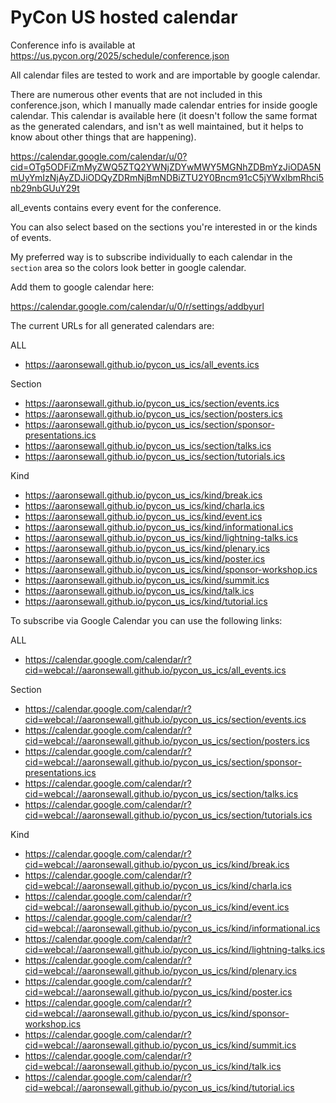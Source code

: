 # PyCon US hosted calendar 

Conference info is available at https://us.pycon.org/2025/schedule/conference.json

All calendar files are tested to work and are importable by google calendar.

There are numerous other events that are not included in this conference.json, which I manually made
calendar entries for inside google calendar. This calendar is available here (it doesn't follow the
same format as the generated calendars, and isn't as well maintained, but it helps to know about
other things that are happening). 

https://calendar.google.com/calendar/u/0?cid=OTg5ODFiZmMyZWQ5ZTQ2YWNjZDYwMWY5MGNhZDBmYzJiODA5NmUyYmIzNjAyZDJiODQyZDRmNjBmNDBiZTU2Y0Bncm91cC5jYWxlbmRhci5nb29nbGUuY29t

all_events contains every event for the conference.

You can also select based on the sections you're interested in or the kinds of events.

My preferred way is to subscribe individually to each calendar in the `section` area so the colors
look better in google calendar.

Add them to google calendar here:

https://calendar.google.com/calendar/u/0/r/settings/addbyurl

The current URLs for all generated calendars are:

ALL

* https://aaronsewall.github.io/pycon_us_ics/all_events.ics

Section

* https://aaronsewall.github.io/pycon_us_ics/section/events.ics
* https://aaronsewall.github.io/pycon_us_ics/section/posters.ics
* https://aaronsewall.github.io/pycon_us_ics/section/sponsor-presentations.ics
* https://aaronsewall.github.io/pycon_us_ics/section/talks.ics
* https://aaronsewall.github.io/pycon_us_ics/section/tutorials.ics

Kind

* https://aaronsewall.github.io/pycon_us_ics/kind/break.ics
* https://aaronsewall.github.io/pycon_us_ics/kind/charla.ics
* https://aaronsewall.github.io/pycon_us_ics/kind/event.ics
* https://aaronsewall.github.io/pycon_us_ics/kind/informational.ics
* https://aaronsewall.github.io/pycon_us_ics/kind/lightning-talks.ics
* https://aaronsewall.github.io/pycon_us_ics/kind/plenary.ics
* https://aaronsewall.github.io/pycon_us_ics/kind/poster.ics
* https://aaronsewall.github.io/pycon_us_ics/kind/sponsor-workshop.ics
* https://aaronsewall.github.io/pycon_us_ics/kind/summit.ics
* https://aaronsewall.github.io/pycon_us_ics/kind/talk.ics
* https://aaronsewall.github.io/pycon_us_ics/kind/tutorial.ics

To subscribe via Google Calendar you can use the following links:

ALL

* https://calendar.google.com/calendar/r?cid=webcal://aaronsewall.github.io/pycon_us_ics/all_events.ics

Section

* https://calendar.google.com/calendar/r?cid=webcal://aaronsewall.github.io/pycon_us_ics/section/events.ics
* https://calendar.google.com/calendar/r?cid=webcal://aaronsewall.github.io/pycon_us_ics/section/posters.ics
* https://calendar.google.com/calendar/r?cid=webcal://aaronsewall.github.io/pycon_us_ics/section/sponsor-presentations.ics
* https://calendar.google.com/calendar/r?cid=webcal://aaronsewall.github.io/pycon_us_ics/section/talks.ics
* https://calendar.google.com/calendar/r?cid=webcal://aaronsewall.github.io/pycon_us_ics/section/tutorials.ics

Kind

* https://calendar.google.com/calendar/r?cid=webcal://aaronsewall.github.io/pycon_us_ics/kind/break.ics
* https://calendar.google.com/calendar/r?cid=webcal://aaronsewall.github.io/pycon_us_ics/kind/charla.ics
* https://calendar.google.com/calendar/r?cid=webcal://aaronsewall.github.io/pycon_us_ics/kind/event.ics
* https://calendar.google.com/calendar/r?cid=webcal://aaronsewall.github.io/pycon_us_ics/kind/informational.ics
* https://calendar.google.com/calendar/r?cid=webcal://aaronsewall.github.io/pycon_us_ics/kind/lightning-talks.ics
* https://calendar.google.com/calendar/r?cid=webcal://aaronsewall.github.io/pycon_us_ics/kind/plenary.ics
* https://calendar.google.com/calendar/r?cid=webcal://aaronsewall.github.io/pycon_us_ics/kind/poster.ics
* https://calendar.google.com/calendar/r?cid=webcal://aaronsewall.github.io/pycon_us_ics/kind/sponsor-workshop.ics
* https://calendar.google.com/calendar/r?cid=webcal://aaronsewall.github.io/pycon_us_ics/kind/summit.ics
* https://calendar.google.com/calendar/r?cid=webcal://aaronsewall.github.io/pycon_us_ics/kind/talk.ics
* https://calendar.google.com/calendar/r?cid=webcal://aaronsewall.github.io/pycon_us_ics/kind/tutorial.ics
